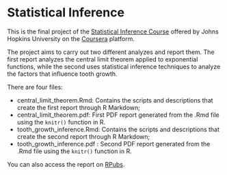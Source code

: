 # Statistical Inference

This is the final project of the [Statistical Inference Course](https://www.coursera.org/learn/statistical-inference) offered by Johns Hopkins University on 
the [Coursera](https://www.coursera.org/) platform.

The project aims to carry out two different analyzes and report them. The first report analyzes the central limit theorem applied to exponential functions, while the second uses statistical inference techniques to analyze the factors that influence tooth growth.

There are four files:
- central_limit_theorem.Rmd: Contains the scripts and descriptions that create the first report through R Markdown;
- central_limit_theorem.pdf: First PDF report generated from the .Rmd file using the `knitr()` function in R.
- tooth_growth_inference.Rmd: Contains the scripts and descriptions that create the second report through R Markdown;
- tooth_growth_inference.pdf : Second PDF report generated from the .Rmd file using the `knitr()` function in R.

You can also access the report on [RPubs](https://rpubs.com/viamatias/tooth_growth).
